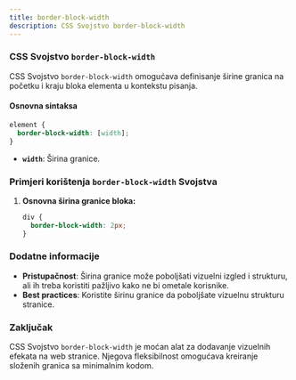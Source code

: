 ```yaml
---
title: border-block-width
description: CSS Svojstvo border-block-width
---
```


### CSS Svojstvo `border-block-width`

CSS Svojstvo `border-block-width` omogućava definisanje širine granica na početku i kraju bloka elementa u kontekstu pisanja.

#### Osnovna sintaksa

```css
element {
  border-block-width: [width];
}
```

- **`width`**: Širina granice.

### Primjeri korištenja `border-block-width` Svojstva

1. **Osnovna širina granice bloka:**

   ```css
   div {
     border-block-width: 2px;
   }
   ```

### Dodatne informacije

- **Pristupačnost**: Širina granice može poboljšati vizuelni izgled i strukturu, ali ih treba koristiti pažljivo kako ne bi ometale korisnike.
- **Best practices**: Koristite širinu granice da poboljšate vizuelnu strukturu stranice.

### Zaključak

CSS Svojstvo `border-block-width` je moćan alat za dodavanje vizuelnih efekata na web stranice. Njegova fleksibilnost omogućava kreiranje složenih granica sa minimalnim kodom.
